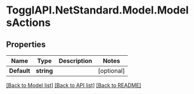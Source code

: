 # TogglAPI.NetStandard.Model.ModelsActions
## Properties

Name | Type | Description | Notes
------------ | ------------- | ------------- | -------------
**Default** | **string** |  | [optional] 

[[Back to Model list]](../README.md#documentation-for-models) [[Back to API list]](../README.md#documentation-for-api-endpoints) [[Back to README]](../README.md)


